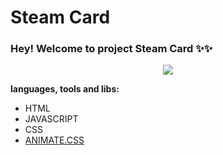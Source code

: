 # Steam Card

### Hey! Welcome to project Steam Card ✨✨

<p align="center">
  <img src="https://i.imgur.com/jtCAUre.png" />
</p>

**languages, tools and libs:**

- HTML
- JAVASCRIPT
- CSS
- [ANIMATE.CSS](https://animate.style/)
